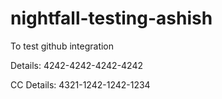 # nightfall-testing-ashish
To test github integration

Details: 4242-4242-4242-4242

CC Details: 4321-1242-1242-1234
